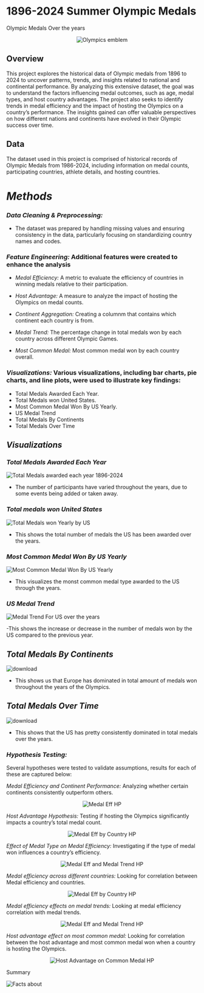 # 1896-2024 Summer Olympic Medals
 Olympic  Medals Over the years

<p align="center">
  <img src="https://github.com/user-attachments/assets/1dde9650-6a81-4e4d-963d-c06876f8bb4c" alt="Olympics emblem">
</p>

## Overview

This project explores the historical data of Olympic medals from 1896 to 2024 to uncover patterns, trends, and insights related to national and continental performance. By analyzing this extensive dataset, the goal was to understand the factors influencing medal outcomes, such as age, medal types, and host country advantages. The project also seeks to identify trends in medal efficiency and the impact of hosting the Olympics on a country’s performance. The insights gained can offer valuable perspectives on how different nations and continents have evolved in their Olympic success over time.

## Data

The dataset used in this project is comprised of historical records of Olympic Medals from 1986-2024, including information on medal counts, participating countries, athlete details, and hosting countries. 

# *Methods*

### *Data Cleaning & Preprocessing:*
- The dataset was prepared by handling missing values and ensuring consistency in the data, particularly focusing on standardizing country names and codes.

### *Feature Engineering:* Additional features were created to enhance the analysis

- *Medal Efficiency:* A metric to evaluate the efficiency of countries in winning medals relative to their participation.

- *Host Advantage:* A measure to analyze the impact of hosting the Olympics on medal counts.

- *Continent Aggregation:* Creating a columnm that contains which continent each country is from.

- *Medal Trend:* The percentage change in total medals won by each country across different Olympic Games.

- *Most Common Medal:* Most common medal won by each country overall.

### *Visualizations:* Various visualizations, including bar charts, pie charts, and line plots, were used to illustrate key findings:

- Total Medals Awarded Each Year.
- Total Medals won United States.
- Most Common Medal Won By US Yearly.
- US Medal Trend
- Total Medals By Continents
- Total Medals Over Time

## *Visualizations*


### *Total Medals Awarded Each Year*

![Total Medals awarded each year 1896-2024](https://github.com/user-attachments/assets/a759f8d7-ab1e-4939-a2b9-f9bbc75c1157)


- The number of participants have varied throughout the years, due to some events being added or taken away.


### *Total medals won United States*

![Total Medals won Yearly by US](https://github.com/user-attachments/assets/80865257-8b0f-4bbc-8f3a-9750c5c678b6)

- This shows the total number of medals the US has been awarded over the years.


### *Most Common Medal Won By US Yearly*

![Most Common Medal Won By US Yearly](https://github.com/user-attachments/assets/0fca5b91-2be6-4e11-acf8-2c95052e78f4)

- This visualizes the monst common medal type awarded to the US through the years.

### *US Medal Trend*

![Medal Trend For US over the years](https://github.com/user-attachments/assets/f1392093-ea9c-4060-9bf4-175561f74985)

-This shows the increase or decrease in the number of medals won by the US compared to the previous year.

## *Total Medals By Continents*

![download](https://github.com/user-attachments/assets/9d6a9bdd-cab5-400f-b492-06fdac1e5d88)


- This shows us that Europe has dominated in total amount of medals won throughout the years of the Olympics.

## *Total Medals Over Time*

![download](https://github.com/user-attachments/assets/2cdec467-325f-4962-84a9-cac74eb7d1e4)

- This shows that the US has  pretty consistently dominated in total medals over the years.

### *Hypothesis Testing:* 

Several hypotheses were tested to validate assumptions, results for each of these are captured below:

*Medal Efficiency and Continent Performance:* Analyzing whether certain continents consistently outperform others.

<p align="center">
  <img src="https://github.com/user-attachments/assets/c826d929-ede0-4635-b897-dad9e94100ed" alt="Medal Eff HP">
</p>



*Host Advantage Hypothesis:* Testing if hosting the Olympics significantly impacts a country’s total medal count.

<p align="center">
  <img src="https://github.com/user-attachments/assets/137ac0e1-7448-4ead-b4dd-4a7973417e06" alt="Medal Eff by Country HP">
</p>

*Effect of Medal Type on Medal Efficiency:* Investigating if the type of medal won influences a country’s efficiency.

<p align="center">
  <img src="https://github.com/user-attachments/assets/e9bcd13c-2827-4dea-8a2b-95905fe80999" alt="Medal Eff and Medal Trend HP">
</p>

*Medal efficiency across different countries:* Looking for correlation between Medal efficiency and countries.

<p align="center">
  <img src="https://github.com/user-attachments/assets/137ac0e1-7448-4ead-b4dd-4a7973417e06" alt="Medal Eff by Country HP">
</p>


*Medal efficiency effects on medal trends:* Looking at medal efficiency correlation with medal trends.

<p align="center">
  <img src="https://github.com/user-attachments/assets/e9bcd13c-2827-4dea-8a2b-95905fe80999" alt="Medal Eff and Medal Trend HP">
</p>

*Host advantage effect on most common medal:* Looking for correlation between the host advantage and most common medal won when a country is hosting the Olympics.

<p align="center">
  <img src="https://github.com/user-attachments/assets/ec928518-bdc1-4771-bd2b-ddb8ede10895" alt="Host Advantage on Common Medal HP">
</p>

Summary

![Facts about ](https://github.com/user-attachments/assets/27e89884-fc7b-4bb7-88bb-e53d0ac54464)


